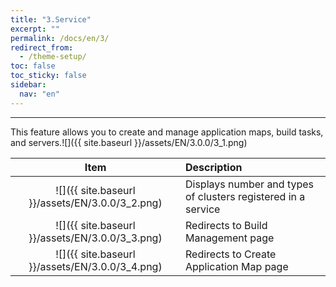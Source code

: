 ```yaml
---
title: "3.Service"
excerpt: ""
permalink: /docs/en/3/
redirect_from:
  - /theme-setup/
toc: false
toc_sticky: false
sidebar:
  nav: "en"
---
```


---

This feature allows you to create and manage application maps, build tasks, and servers.![]({{ site.baseurl }}/assets/EN/3.0.0/3_1.png)

| Item | Description |
| :---: | :--- |
| ![]({{ site.baseurl }}/assets/EN/3.0.0/3_2.png) | Displays number and types of clusters registered in a service |
| ![]({{ site.baseurl }}/assets/EN/3.0.0/3_3.png) | Redirects to Build Management page |
| ![]({{ site.baseurl }}/assets/EN/3.0.0/3_4.png) | Redirects to Create Application Map page |
